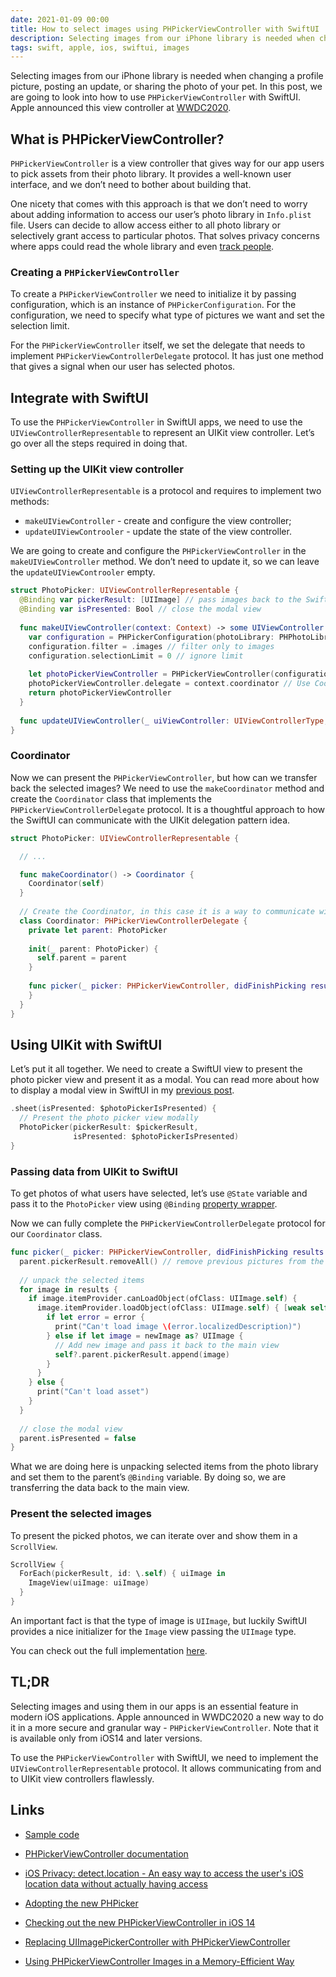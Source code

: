 ```yaml
---
date: 2021-01-09 00:00
title: How to select images using PHPickerViewController with SwiftUI
description: Selecting images from our iPhone library is needed when changing a profile picture, posting an update, or sharing the photo of your pet. In this post, we are going to look into how to use `PHPickerViewController` with SwiftUI. Apple announced this view controller at WWDC2020.
tags: swift, apple, ios, swiftui, images
---
```


Selecting images from our iPhone library is needed when changing a profile picture, posting an update, or sharing the photo of your pet. In this post, we are going to look into how to use `PHPickerViewController` with SwiftUI. Apple announced this view controller at [WWDC2020](https://developer.apple.com/wwdc20/).

## What is PHPickerViewController?

`PHPickerViewController` is a view controller that gives way for our app users to pick assets from their photo library. It provides a well-known user interface, and we don’t need to bother about building that.

One nicety that comes with this approach is that we don’t need to worry about adding information to access our user’s photo library in `Info.plist` file. Users can decide to allow access either to all photo library or selectively grant access to particular photos. That solves privacy concerns where apps could read the whole library and even [track people](https://krausefx.com/blog/ios-privacy-detectlocation-an-easy-way-to-access-the-users-ios-location-data-without-actually-having-access).

### Creating a `PHPickerViewController`

To create a `PHPickerViewController` we need to initialize it by passing configuration, which is an instance of `PHPickerConfiguration`. For the configuration, we need to specify what type of pictures we want and set the selection limit.

For the `PHPickerViewController` itself, we set the delegate that needs to implement `PHPickerViewControllerDelegate` protocol. It has just one method that gives a signal when our user has selected photos.

## Integrate with SwiftUI

To use the `PHPickerViewController` in SwiftUI apps, we need to use the `UIViewControllerRepresentable` to represent an UIKit view controller. Let’s go over all the steps required in doing that.

### Setting up the UIKit view controller

`UIViewControllerRepresentable` is a protocol and requires to implement two methods:

* `makeUIViewController` - create and configure the view controller;
* `updateUIViewControoler` - update the state of the view controller.

We are going to create and configure the `PHPickerViewController` in the `makeUIViewController` method. We don’t need to update it, so we can leave the `updateUIViewControoler` empty.

```swift
struct PhotoPicker: UIViewControllerRepresentable {
  @Binding var pickerResult: [UIImage] // pass images back to the SwiftUI view
  @Binding var isPresented: Bool // close the modal view
  
  func makeUIViewController(context: Context) -> some UIViewController {
    var configuration = PHPickerConfiguration(photoLibrary: PHPhotoLibrary.shared())
    configuration.filter = .images // filter only to images
    configuration.selectionLimit = 0 // ignore limit
    
    let photoPickerViewController = PHPickerViewController(configuration: configuration)
    photoPickerViewController.delegate = context.coordinator // Use Coordinator for delegation
    return photoPickerViewController
  }
  
  func updateUIViewController(_ uiViewController: UIViewControllerType, context: Context) { }
}
```

### Coordinator

Now we can present the `PHPickerViewController`, but how can we transfer back the selected images? We need to use the `makeCoordinator` method and create the `Coordinator` class that implements the `PHPickerViewControllerDelegate` protocol. It is a thoughtful approach to how the SwiftUI can communicate with the UIKit delegation pattern idea.

```swift
struct PhotoPicker: UIViewControllerRepresentable {

  // ...

  func makeCoordinator() -> Coordinator {
    Coordinator(self)
  }
  
  // Create the Coordinator, in this case it is a way to communicate with the PHPickerViewController
  class Coordinator: PHPickerViewControllerDelegate {
    private let parent: PhotoPicker
    
    init(_ parent: PhotoPicker) {
      self.parent = parent
    }
    
    func picker(_ picker: PHPickerViewController, didFinishPicking results: [PHPickerResult]) {
    }
  }
}
```

## Using UIKit with SwiftUI

Let’s put it all together. We need to create a SwiftUI view to present the photo picker view and present it as a modal. You can read more about how to display a modal view in SwiftUI in my [previous post](/blog/swiftui-modal-view/).

```swift
.sheet(isPresented: $photoPickerIsPresented) {
  // Present the photo picker view modally
  PhotoPicker(pickerResult: $pickerResult,
              isPresented: $photoPickerIsPresented)
}
```

### Passing data from UIKit to SwiftUI

To get photos of what users have selected, let’s use `@State` variable and pass it to the `PhotoPicker` view using `@Binding` [property wrapper](https://swiftuipropertywrappers.com/#binding).

Now we can fully complete the `PHPickerViewControllerDelegate` protocol for our `Coordinator` class. 

```swift
func picker(_ picker: PHPickerViewController, didFinishPicking results: [PHPickerResult]) {
  parent.pickerResult.removeAll() // remove previous pictures from the main view
  
  // unpack the selected items
  for image in results {
    if image.itemProvider.canLoadObject(ofClass: UIImage.self) {
      image.itemProvider.loadObject(ofClass: UIImage.self) { [weak self] newImage, error in
        if let error = error {
          print("Can't load image \(error.localizedDescription)")
        } else if let image = newImage as? UIImage {
          // Add new image and pass it back to the main view
          self?.parent.pickerResult.append(image)
        }
      }
    } else {
      print("Can't load asset")
    }
  }
  
  // close the modal view
  parent.isPresented = false
}
```

What we are doing here is unpacking selected items from the photo library and set them to the parent’s `@Binding` variable. By doing so, we are transferring the data back to the main view.

### Present the selected images

To present the picked photos, we can iterate over and show them in a `ScrollView`.

```swift
ScrollView {
  ForEach(pickerResult, id: \.self) { uiImage in
    ImageView(uiImage: uiImage)
  }
}
```

An important fact is that the type of image is `UIImage`, but luckily SwiftUI provides a nice initializer for the `Image` view passing the `UIImage` type.

You can check out the full implementation [here](https://github.com/fassko/PHPickerViewController-SwiftUI).

## TL;DR

Selecting images and using them in our apps is an essential feature in modern iOS applications. Apple announced in WWDC2020 a new way to do it in a more secure and granular way - `PHPickerViewController`. Note that it is available only from iOS14 and later versions.

To use the `PHPickerViewController` with SwiftUI, we need to implement the `UIViewControllerRepresentable` protocol. It allows communicating from and to UIKit view controllers flawlessly.

## Links

* [Sample code](https://github.com/fassko/PHPickerViewController-SwiftUI)

* [PHPickerViewController documentation](https://developer.apple.com/documentation/photokit/phpickerviewcontroller)
* [iOS Privacy: detect.location - An easy way to access the user's iOS location data without actually having access](https://krausefx.com/blog/ios-privacy-detectlocation-an-easy-way-to-access-the-users-ios-location-data-without-actually-having-access)
* [Adopting the new PHPicker](https://www.kairadiagne.com/2020/11/04/adopting-the-new-photo-picker.html)
* [Checking out the new PHPickerViewController in iOS 14](https://nemecek.be/blog/30/checking-out-the-new-phpickerviewcontroller-in-ios-14-to-select-photos-or-videos)
* [Replacing UIImagePickerController with PHPickerViewController](https://ohmyswift.com/blog/2020/08/29/replacing-uiimagepickercontroller-with-phpickerviewcontroller/)
* [Using PHPickerViewController Images in a Memory-Efficient Way](https://christianselig.com/2020/09/phpickerviewcontroller-efficiently/)
